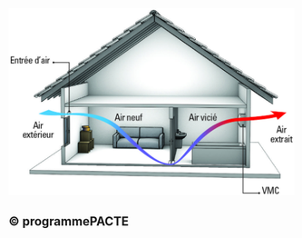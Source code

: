 ![](<images/Ventilation Mécanique Répartie (VMR) - Passage de transit - 14/_page_0_Figure_0.jpeg>)

## © programmePACTE